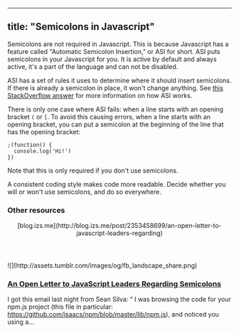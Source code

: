 
---
title: "Semicolons in Javascript"
---

Semicolons are not required in Javascript. This is because Javascript has a feature called "Automatic Semicolon Insertion," or ASI for short. ASI puts semicolons in your Javascript for you. It is active by default and always active, it's a part of the language and can not be disabled.

ASI has a set of rules it uses to determine where it should insert semicolons. If there is already a semicolon in place, it won't change anything. See [this StackOverflow answer](http://stackoverflow.com/a/2846298/3467946) for more information on how ASI works.

There is only one case where ASI fails: when a line starts with an opening bracket `(` or `[`. To avoid this causing errors, when a line starts with an opening bracket, you can put a semicolon at the beginning of the line that has the opening bracket:

    ;(function() {
      console.log('Hi!')
    })

Note that this is only required if you don't use semicolons.

A consistent coding style makes code more readable. Decide whether you will or won't use semicolons, and do so everywhere.

### Other resources

<aside class="onebox whitelistedgeneric">

<header class="source">[blog.izs.me](http://blog.izs.me/post/2353458699/an-open-letter-to-javascript-leaders-regarding)</header>

<article class="onebox-body">![](http://assets.tumblr.com/images/og/fb_landscape_share.png)

### [An Open Letter to JavaScript Leaders Regarding Semicolons](http://blog.izs.me/post/2353458699/an-open-letter-to-javascript-leaders-regarding)

I got this email last night from Sean Silva: “ I was browsing the code for your npm.js project (this file in particular: https://github.com/isaacs/npm/blob/master/lib/npm.js), and noticed you using a...

</article>

</aside>
